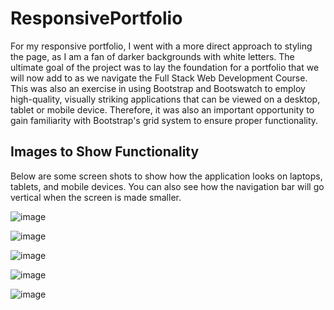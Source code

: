 # ResponsivePortfolio

For my responsive portfolio, I went with a more direct approach to styling the page, as I am a fan of darker backgrounds with white letters.
The ultimate goal of the project was to lay the foundation for a portfolio that we will now add to as we navigate the Full Stack Web Development Course.
This was also an exercise in using Bootstrap and Bootswatch to employ high-quality, visually striking applications that can be viewed on a desktop, tablet
or mobile device. Therefore, it was also an important opportunity to gain familiarity with Bootstrap's grid system to ensure proper functionality.

## Images to Show Functionality

Below are some screen shots to show how the application looks on laptops, tablets, and mobile devices. You can also see how the navigation bar will go vertical when the screen is made smaller.

![image](https://user-images.githubusercontent.com/70812339/100148251-818f5f00-2e6a-11eb-8f41-7edd9bf403cb.png)

![image](https://user-images.githubusercontent.com/70812339/100148621-fcf11080-2e6a-11eb-9e0d-58db8dad4a2d.png)

![image](https://user-images.githubusercontent.com/70812339/100148690-172aee80-2e6b-11eb-8627-afce7df21e06.png)

![image](https://user-images.githubusercontent.com/70812339/100148760-2f027280-2e6b-11eb-96ae-de8893d16c8c.png)

![image](https://user-images.githubusercontent.com/70812339/100148840-4b061400-2e6b-11eb-8065-610abc0a03a2.png)

